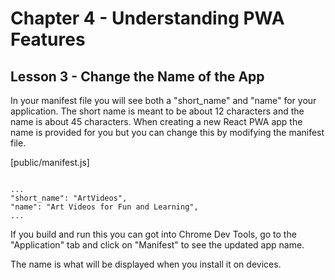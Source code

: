 # Chapter 4 - Understanding PWA Features
## Lesson 3 - Change the Name of the App

In your manifest file you will see both a "short_name" and "name" for your application. The short name is meant to be about 12 characters and the name is about 45 characters. When creating a new React PWA app the name is provided for you but you can change this by modifying the manifest file.

[public/manifest.js]
<pre><code>
...
"short_name": "ArtVideos",
"name": "Art Videos for Fun and Learning",
...
</code></pre>

If you build and run this you can got into Chrome Dev Tools, go to the "Application" tab and click on "Manifest" to see the updated app name.

The name is what will be displayed when you install it on devices.
